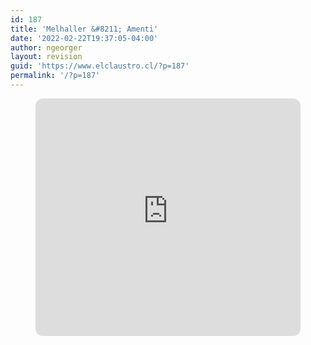 ```yaml
---
id: 187
title: 'Melhaller &#8211; Amenti'
date: '2022-02-22T19:37:05-04:00'
author: ngeorger
layout: revision
guid: 'https://www.elclaustro.cl/?p=187'
permalink: '/?p=187'
---
```


<figure class="wp-block-embed is-type-rich is-provider-spotify wp-block-embed-spotify wp-embed-aspect-21-9 wp-has-aspect-ratio"><div class="wp-block-embed__wrapper"><iframe allow="autoplay; clipboard-write; encrypted-media; fullscreen; picture-in-picture" allowfullscreen="" frameborder="0" height="380" loading="lazy" src="https://open.spotify.com/embed/album/5k8TdRdGaFlvelCikmpcdc?si=OTF3px_MTsq3dqRpnBSg5A&utm_source=oembed" style="border-radius: 12px" title="Spotify Embed: Amenti" width="100%"></iframe></div></figure>